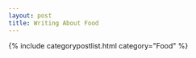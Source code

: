 ```yaml
---
layout: post
title: Writing About Food
---
```


{% include categorypostlist.html category="Food" %}

